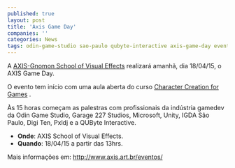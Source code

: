 ```yaml
---
published: true
layout: post
title: 'Axis Game Day'
companies: ''
categories: News
tags: odin-game-studio sao-paulo qubyte-interactive axis-game-day evento garage-227
---
```

A <a href="http://www.axis.art.br" target="_blank">AXIS-Gnomon School of Visual Effects</a>
 realizará amanhã, dia 18/04/15, o AXIS Game Day.

O evento tem início com uma aula aberta do curso <a href="http://axis.art.br/character-creation-games/" target="_blank">Character Creation for Games</a>
.

Às 15 horas começam as palestras com profissionais da indústria gamedev da Odin Game Studio, Garage 227 Studios, Microsoft, Unity, IGDA São Paulo, Digi Ten, Pxldj e a QUByte Interactive.




* **Onde**:  AXIS School of Visual Effects.
* **Quando**:  18/04/15 a partir das 13hrs.


Mais informações em: <a href="http://www.axis.art.br/eventos/" target="_blank">http://www.axis.art.br/eventos/</a>
